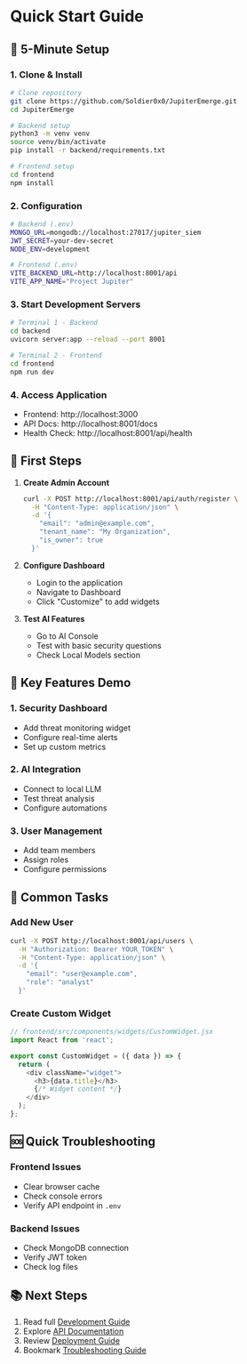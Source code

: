 # Quick Start Guide

## 🚀 5-Minute Setup

### 1. Clone & Install
```bash
# Clone repository
git clone https://github.com/Soldier0x0/JupiterEmerge.git
cd JupiterEmerge

# Backend setup
python3 -m venv venv
source venv/bin/activate
pip install -r backend/requirements.txt

# Frontend setup
cd frontend
npm install
```

### 2. Configuration
```bash
# Backend (.env)
MONGO_URL=mongodb://localhost:27017/jupiter_siem
JWT_SECRET=your-dev-secret
NODE_ENV=development

# Frontend (.env)
VITE_BACKEND_URL=http://localhost:8001/api
VITE_APP_NAME="Project Jupiter"
```

### 3. Start Development Servers
```bash
# Terminal 1 - Backend
cd backend
uvicorn server:app --reload --port 8001

# Terminal 2 - Frontend
cd frontend
npm run dev
```

### 4. Access Application
- Frontend: http://localhost:3000
- API Docs: http://localhost:8001/docs
- Health Check: http://localhost:8001/api/health

## 🎯 First Steps

1. **Create Admin Account**
   ```bash
   curl -X POST http://localhost:8001/api/auth/register \
     -H "Content-Type: application/json" \
     -d '{
       "email": "admin@example.com",
       "tenant_name": "My Organization",
       "is_owner": true
     }'
   ```

2. **Configure Dashboard**
   - Login to the application
   - Navigate to Dashboard
   - Click "Customize" to add widgets

3. **Test AI Features**
   - Go to AI Console
   - Test with basic security questions
   - Check Local Models section

## 📱 Key Features Demo

### 1. Security Dashboard
- Add threat monitoring widget
- Configure real-time alerts
- Set up custom metrics

### 2. AI Integration
- Connect to local LLM
- Test threat analysis
- Configure automations

### 3. User Management
- Add team members
- Assign roles
- Configure permissions

## 🔧 Common Tasks

### Add New User
```bash
curl -X POST http://localhost:8001/api/users \
  -H "Authorization: Bearer YOUR_TOKEN" \
  -H "Content-Type: application/json" \
  -d '{
    "email": "user@example.com",
    "role": "analyst"
  }'
```

### Create Custom Widget
```javascript
// frontend/src/components/widgets/CustomWidget.jsx
import React from 'react';

export const CustomWidget = ({ data }) => {
  return (
    <div className="widget">
      <h3>{data.title}</h3>
      {/* Widget content */}
    </div>
  );
};
```

## 🆘 Quick Troubleshooting

### Frontend Issues
- Clear browser cache
- Check console errors
- Verify API endpoint in `.env`

### Backend Issues
- Check MongoDB connection
- Verify JWT token
- Check log files

## 📚 Next Steps
1. Read full [Development Guide](DEVELOPMENT.md)
2. Explore [API Documentation](API.md)
3. Review [Deployment Guide](DEPLOYMENT.md)
4. Bookmark [Troubleshooting Guide](TROUBLESHOOTING.md)
